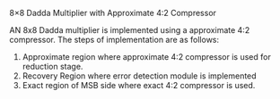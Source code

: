 8×8 Dadda Multiplier with Approximate 4:2 Compressor

AN 8x8 Dadda multiplier is implemented using a approximate 4:2 compressor. The steps of implementation are as follows:
1. Approximate region where approximate 4:2 compressor is used for reduction stage.
2. Recovery Region where error detection module is implemented 
3. Exact region of MSB side where exact 4:2 compressor is used.
